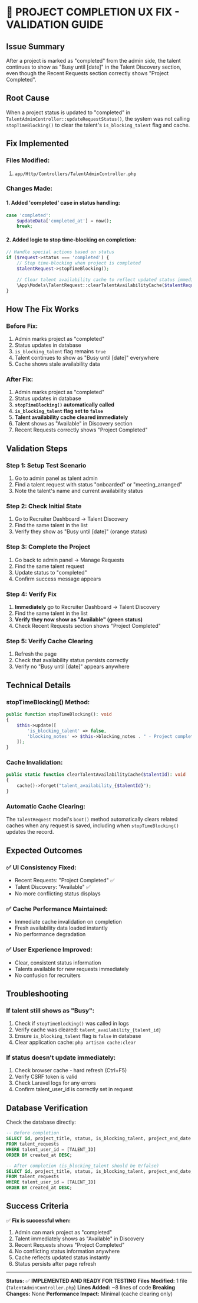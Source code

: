 # 🔧 PROJECT COMPLETION UX FIX - VALIDATION GUIDE

## **Issue Summary**
After a project is marked as "completed" from the admin side, the talent continues to show as "Busy until [date]" in the Talent Discovery section, even though the Recent Requests section correctly shows "Project Completed".

## **Root Cause**
When a project status is updated to "completed" in `TalentAdminController::updateRequestStatus()`, the system was not calling `stopTimeBlocking()` to clear the talent's `is_blocking_talent` flag and cache.

## **Fix Implemented**

### **Files Modified:**
1. `app/Http/Controllers/TalentAdminController.php`

### **Changes Made:**

#### **1. Added 'completed' case in status handling:**
```php
case 'completed':
    $updateData['completed_at'] = now();
    break;
```

#### **2. Added logic to stop time-blocking on completion:**
```php
// Handle special actions based on status
if ($request->status === 'completed') {
    // Stop time-blocking when project is completed
    $talentRequest->stopTimeBlocking();
    
    // Clear talent availability cache to reflect updated status immediately
    \App\Models\TalentRequest::clearTalentAvailabilityCache($talentRequest->talent_user_id);
}
```

## **How The Fix Works**

### **Before Fix:**
1. Admin marks project as "completed"
2. Status updates in database
3. `is_blocking_talent` flag remains `true`
4. Talent continues to show as "Busy until [date]" everywhere
5. Cache shows stale availability data

### **After Fix:**
1. Admin marks project as "completed"
2. Status updates in database
3. **`stopTimeBlocking()` automatically called**
4. **`is_blocking_talent` flag set to `false`**
5. **Talent availability cache cleared immediately**
6. Talent shows as "Available" in Discovery section
7. Recent Requests correctly shows "Project Completed"

## **Validation Steps**

### **Step 1: Setup Test Scenario**
1. Go to admin panel as talent admin
2. Find a talent request with status "onboarded" or "meeting_arranged"
3. Note the talent's name and current availability status

### **Step 2: Check Initial State**
1. Go to Recruiter Dashboard → Talent Discovery
2. Find the same talent in the list
3. Verify they show as "Busy until [date]" (orange status)

### **Step 3: Complete the Project**
1. Go back to admin panel → Manage Requests
2. Find the same talent request
3. Update status to "completed"
4. Confirm success message appears

### **Step 4: Verify Fix**
1. **Immediately** go to Recruiter Dashboard → Talent Discovery
2. Find the same talent in the list
3. **Verify they now show as "Available" (green status)**
4. Check Recent Requests section shows "Project Completed"

### **Step 5: Verify Cache Clearing**
1. Refresh the page
2. Check that availability status persists correctly
3. Verify no "Busy until [date]" appears anywhere

## **Technical Details**

### **stopTimeBlocking() Method:**
```php
public function stopTimeBlocking(): void
{
    $this->update([
        'is_blocking_talent' => false,
        'blocking_notes' => $this->blocking_notes . " - Project completed on " . now()->format('M d, Y')
    ]);
}
```

### **Cache Invalidation:**
```php
public static function clearTalentAvailabilityCache($talentId): void
{
    cache()->forget("talent_availability_{$talentId}");
}
```

### **Automatic Cache Clearing:**
The `TalentRequest` model's `boot()` method automatically clears related caches when any request is saved, including when `stopTimeBlocking()` updates the record.

## **Expected Outcomes**

### **✅ UI Consistency Fixed:**
- Recent Requests: "Project Completed" ✅
- Talent Discovery: "Available" ✅  
- No more conflicting status displays

### **✅ Cache Performance Maintained:**
- Immediate cache invalidation on completion
- Fresh availability data loaded instantly
- No performance degradation

### **✅ User Experience Improved:**
- Clear, consistent status information
- Talents available for new requests immediately
- No confusion for recruiters

## **Troubleshooting**

### **If talent still shows as "Busy":**
1. Check if `stopTimeBlocking()` was called in logs
2. Verify cache was cleared: `talent_availability_{talent_id}`
3. Ensure `is_blocking_talent` flag is `false` in database
4. Clear application cache: `php artisan cache:clear`

### **If status doesn't update immediately:**
1. Check browser cache - hard refresh (Ctrl+F5)
2. Verify CSRF token is valid
3. Check Laravel logs for any errors
4. Confirm talent_user_id is correctly set in request

## **Database Verification**

Check the database directly:
```sql
-- Before completion
SELECT id, project_title, status, is_blocking_talent, project_end_date 
FROM talent_requests 
WHERE talent_user_id = [TALENT_ID] 
ORDER BY created_at DESC;

-- After completion (is_blocking_talent should be 0/false)
SELECT id, project_title, status, is_blocking_talent, project_end_date, blocking_notes
FROM talent_requests 
WHERE talent_user_id = [TALENT_ID] 
ORDER BY created_at DESC;
```

## **Success Criteria**

✅ **Fix is successful when:**
1. Admin can mark project as "completed"
2. Talent immediately shows as "Available" in Discovery
3. Recent Requests shows "Project Completed"
4. No conflicting status information anywhere
5. Cache reflects updated status instantly
6. Status persists after page refresh

---

**Status:** ✅ **IMPLEMENTED AND READY FOR TESTING**
**Files Modified:** 1 file (`TalentAdminController.php`)
**Lines Added:** ~8 lines of code
**Breaking Changes:** None
**Performance Impact:** Minimal (cache clearing only)
